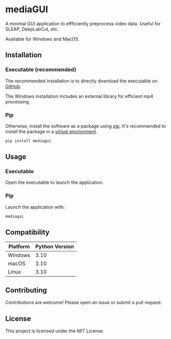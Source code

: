 # mediaGUI
A minimal GUI application to effficiently preprocess video data. Useful for SLEAP, DeepLabCut, etc.

Available for Windows and MacOS.

## Installation
### Executable (recommended)
The recommended installation is to directly download the executable on [GitHub](https://github.com/khicken/mediaGUI/releases).

The Windows installation includes an external library for efficient mp4 processing.

### Pip
Otherwise, install the software as a package using [pip](https://pypi.org/project/pip/). It's recommended to install the package in a [virtual envrionment](https://docs.python.org/3/library/venv.html).
```sh
pip install mediagui
```

## Usage
### Executable
Open the executable to launch the application.

### Pip
Launch the application with:
```sh
mediagui
```


## Compatibility
| Platform | Python Version |
|----------|----------------|
| Windows  | 3.10 |
| macOS    | 3.10 |
| Linux    | 3.10 |

## Contributing
Contributions are welcome! Please open an issue or submit a pull request.

## License
This project is licensed under the MIT License.
